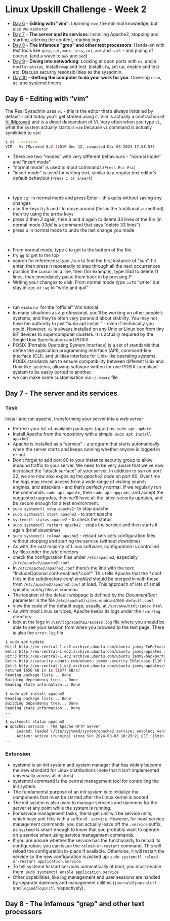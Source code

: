 # Linux Upskill Challenge - Week 2

* [Day 6](docs/06.md) - **Editing with "vim"**: Learning `vim`, the minimal knowledge, but also via `vimtutor`
* [Day 7](docs/07.md) - **The server and its services**: Installing Apache2, stopping and starting, altering the content, reading logs
* [Day 8](docs/08.md) - **The infamous "grep" and other text processors**: Hands-on with text tools like `grep`, `cat`, `more`, `less`, `cut`, `awk` and `tail` - and piping of course. (and a wave to `awk` and `sed`)
* [Day 9](docs/09.md) - **Diving into networking**: Looking at open ports with `ss`, and a nod to `netstat`, install `nmap` and test. Install `ufw`, set up, enable and test etc. Discuss security resonsibilities as the sysadmin.
* [Day 10](docs/10.md) - **Getting the computer to do your work for you**: Covering `cron`, `at`, and systemd timers

## Day 6 - Editing with “vim”

The Real Sysadmin uses `vi` - this is the editor that’s always installed by default - and today you’ll get started using it. Vim is actually a contraction of [Vi IMproved](https://vimhelp.org/intro.txt.html) and is a direct descendant of Vi. Very often when you type `vi`, what the system actually starts is `vim` because `vi` command is actually symlinked to `vim`:
```bash
$ vi --version
VIM - Vi IMproved 8.2 (2019 Dec 12, compiled Dec 05 2023 17:58:57)
```

- There are two “modes” with very different behaviours - “normal mode” and “insert mode”
- “normal mode” is used to input commands (`Press Esc Esc`)
- “insert mode” is used for writing text, similar to a regular text editor’s default behaviour (`Press i or insert`)
<br>

- type `:q!` in normal mode and press Enter - this quits without saving any changes 
- use the keys _h_ _j_ _k_ and _l_ to move around (this is the traditional `vi` method) then try using the arrow keys
- press _3_ then _3_ again, then _d_ and _d_ again to delete 33 lines of the file (in normal mode _33dd_ is a command that says “delete 33 lines”)
- press _u_ in normal mode to undo the last change you made
<br>

- From normal mode, type `G` to get to the bottom of the file
- try `gg` to get to the top
- search for references: type `/sun` to find the first instance of “sun”, hit enter, then press _n_ repeatedly to step through all the next occurrences
- position the cursor on a line, then (for example), type _11dd_ to delete 11 lines, then immediately paste them back in by pressing _P_
- Writing your changes to disk: From normal mode type `:w` to “write” but stay in `vim`, or `:wq` to “write and quit”
<br>

- run `vimtutor` for the “official” Vim tutorial
- In many situations as a professional, you’ll be working on other people’s systems, and they’re often very paranoid about stability. You may not have the authority to just “sudo apt install ” - even if technically you could. However, `vi` is always installed on any Unix or Linux box from tiny IoT devices to supercomputer clusters. It is actually required by the Single Unix Specification and POSIX.
- POSIX (Portable Operating System Interface) is a set of standards that define the application programming interface (API), command-line interface (CLI), and utilities interface for Unix-like operating systems. POSIX standards aim to ensure compatibility between different Unix and Unix-like systems, allowing software written for one POSIX-compliant system to be easily ported to another.
- we can make some customisation via `~/.vimrc` file

## Day 7 - The server and its services

### Task

Install and run apache, transforming your server into a _web server_

- Refresh your list of available packages (apps) by: `sudo apt update`
- Install Apache from the repository with a simple: `sudo apt install apache2`
- Apache is installed as a “service” - a program that starts automatically when the server starts and keeps running whether anyone is logged in or not
- Don’t forget to add port 80 to your instance security group to allow inbound traffic to your server. We need to be very aware that we’ve now increased the “attack surface” of your server. In addition to _ssh_ on port 22, we are now also exposing the _apache2_ code on port 80. Over time the logs may reveal access from a wide range of visiting search engines, and attackers - and that’s perfectly normal. If we regularly run the commands: `sudo apt update`, then `sudo apt upgrade`, and accept the suggested upgrades, then we’ll have all the latest security updates, and be secure enough for a test environment.
- `sudo systemctl stop apache2`- to stop apache
- `sudo systemctl start apache2` - to start apache
- `systemctl status apache2` - to check the status
- `sudo systemctl restart apache2` - stops the service and then starts it again (brief downtime)
- `sudo systemctl reload apache2` - reload service's configuration files without stopping and starting the service (without downtime)
- As with the vast majority of Linux software, configuration is controlled by files under the _/etc_ directory
- check the configuration files under `/etc/apache2`, especially `/etc/apache2/apache2.conf`
- In `/etc/apache2/apache2.conf` there’s the line with the text: “IncludeOptional conf-enabled/\*.conf”. This tells Apache that the \*.conf files in the subdirectory _conf-enabled_ should be merged in with those from `/etc/apache2/apache2.conf` at load. This approach of lots of small specific config files is common.
- The location of the default webpage is defined by the _DocumentRoot_ parameter in the file `/etc/apache2/sites-enabled/000-default.conf`.
- view the code of the default page, usually, at `/var/www/html/index.html`
- As with most Linux services, Apache keeps its logs under the `/var/log` directory
- look at the logs in `/var/log/apache2/access.log` file where you should be able to see your session from when you browsed to the test page. There is also the `error.log` file

```bash
$ sudo apt update
Hit:1 http://eu-central-1.ec2.archive.ubuntu.com/ubuntu jammy InRelease
Get:2 http://eu-central-1.ec2.archive.ubuntu.com/ubuntu jammy-updates InRelease [119 kB]
Hit:3 http://eu-central-1.ec2.archive.ubuntu.com/ubuntu jammy-backports InRelease
Get:4 http://security.ubuntu.com/ubuntu jammy-security InRelease [110 kB]
Get:5 http://eu-central-1.ec2.archive.ubuntu.com/ubuntu jammy-updates/main amd64 Packages [1421 kB]
Fetched 1650 kB in 1s (1677 kB/s)
Reading package lists... Done
Building dependency tree... Done
Reading state information... Done

$ sudo apt install apache2
Reading package lists... Done
Building dependency tree... Done
Reading state information... Done
...

$ systemctl status apache2
● apache2.service - The Apache HTTP Server
     Loaded: loaded (/lib/systemd/system/apache2.service; enabled; vendor preset: enabled)
     Active: active (running) since Sun 2024-03-03 10:29:21 CET; 15min ago
...
```

### Extension

- systemd is an init system and system manager that has widely become the new standard for Linux distributions (note that it isn’t implemented universally across all distros)
- systemctl command is the central management tool for controlling the init system.
- The fundamental purpose of an init system is to initialize the components that must be started after the Linux kernel is booted
- The init system is also used to manage services and daemons for the server at any point while the system is running.
- For service management tasks, the target unit will be service units, which have unit files with a suffix of `.service`. However, for most service management commands, you can actually leave off the `.service` suffix, as `systemd` is smart enough to know that you probably want to operate on a service when using service management commands.
- If you are unsure whether the service has the functionality to reload its configuration, you can issue the `reload-or-restart` command. This will reload the configuration in-place if available. Otherwise, it will restart the service so the new configuration is picked up: `sudo systemctl reload-or-restart application.service`
- To tell systemd to start services automatically at boot, you must enable them: `sudo systemctl enable application.service`
- Other capabilities, like log management and user sessions are handled by separate daemons and management utilities (`journald`/`journalctl` and `logind`/`loginctl` respectively).

## Day 8 - The infamous “grep” and other text processors
